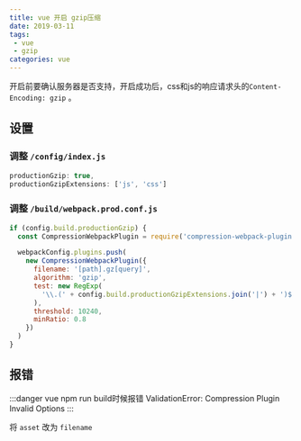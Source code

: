 ```yaml
---
title: vue 开启 gzip压缩
date: 2019-03-11
tags:
 - vue
 - gzip        
categories: vue
---
```


<!-- more -->

开启前要确认服务器是否支持，开启成功后，css和js的响应请求头的`Content-Encoding: gzip` 。

## 设置

### 调整 `/config/index.js` 

```js
productionGzip: true,
productionGzipExtensions: ['js', 'css']
```
### 调整 `/build/webpack.prod.conf.js` 

```js
if (config.build.productionGzip) {
  const CompressionWebpackPlugin = require('compression-webpack-plugin')

  webpackConfig.plugins.push(
    new CompressionWebpackPlugin({
      filename: '[path].gz[query]',
      algorithm: 'gzip',
      test: new RegExp(
        '\\.(' + config.build.productionGzipExtensions.join('|') + ')$'
      ),
      threshold: 10240,
      minRatio: 0.8
    })
  )
}
```

## 报错

:::danger
vue npm run build时候报错 ValidationError: Compression Plugin Invalid Options
:::

将 `asset` 改为 `filename`